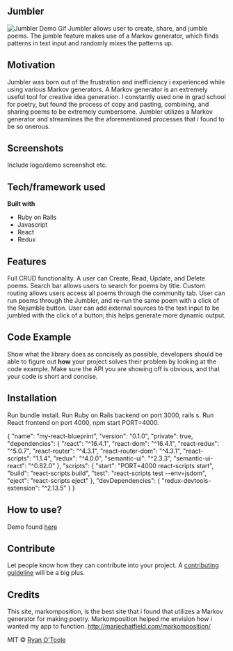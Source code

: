 ## Jumbler
![Jumbler Demo Gif](https://ibb.co/bxMcn9)
Jumbler allows user to create, share, and jumble poems.  The jumble feature makes use of a Markov generator, which finds patterns in text input and randomly mixes the patterns up.

## Motivation
Jumbler was born out of the frustration and inefficiency i experienced while using various Markov generators. A Markov generator is an extremely useful tool for creative idea generation.  I constantly used one in grad school for poetry, but found the process of copy and pasting, combining, and sharing poems to be extremely cumbersome.  Jumbler utilizes a Markov generator and streamlines the the aforementioned processes that i found to be so onerous.

## Screenshots
Include logo/demo screenshot etc.

## Tech/framework used
<b>Built with</b>
- Ruby on Rails
- Javascript
- React
- Redux

## Features
Full CRUD functionality.  A user can Create, Read, Update, and Delete poems.  Search bar allows users to search for poems by title.  Custom routing allows users access all poems through the community tab.  User can run poems through the Jumbler, and re-run the same poem with a click of the Rejumble button.  User can add external sources to the text input to be jumbled with the click of a button; this helps generate more dynamic output.

## Code Example
Show what the library does as concisely as possible, developers should be able to figure out **how** your project solves their problem by looking at the code example. Make sure the API you are showing off is obvious, and that your code is short and concise.

## Installation
Run bundle install.  Run Ruby on Rails backend on port 3000, rails s.  Run React frontend on port 4000, npm start PORT=4000.

{
  "name": "my-react-blueprint",
  "version": "0.1.0",
  "private": true,
  "dependencies": {
    "react": "^16.4.1",
    "react-dom": "^16.4.1",
    "react-redux": "^5.0.7",
    "react-router": "^4.3.1",
    "react-router-dom": "^4.3.1",
    "react-scripts": "1.1.4",
    "redux": "^4.0.0",
    "semantic-ui": "^2.3.3",
    "semantic-ui-react": "^0.82.0"
  },
  "scripts": {
    "start": "PORT=4000 react-scripts start",
    "build": "react-scripts build",
    "test": "react-scripts test --env=jsdom",
    "eject": "react-scripts eject"
  },
  "devDependencies": {
    "redux-devtools-extension": "^2.13.5"
  }
}

## How to use?
Demo found [here](https://www.youtube.com/watch?v=qHk985QTRnY&feature=youtu.be)

## Contribute
Let people know how they can contribute into your project. A [contributing guideline](https://github.com/zulip/zulip-electron/blob/master/CONTRIBUTING.md) will be a big plus.

## Credits
This site, markomposition, is the best site that i found that utilizes a Markov generator for making poetry.  Markomposition helped me envision how i wanted my app to function.
http://mariechatfield.com/markomposition/

MIT © [Ryan O'Toole]()

